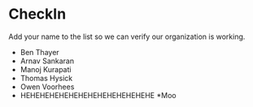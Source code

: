 CheckIn
=======

Add your name to the list so we can verify our organization is working.

* Ben Thayer
* Arnav Sankaran
* Manoj Kurapati
* Thomas Hysick
* Owen Voorhees
* HEHEHEHEHEHEHEHEHEHEHEHEHEHE
*Moo
